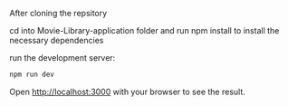 
After cloning the repsitory 

cd into Movie-Library-application folder and run npm install to install the necessary dependencies



run the development server:

```bash
npm run dev

```

Open [http://localhost:3000](http://localhost:3000) with your browser to see the result.


